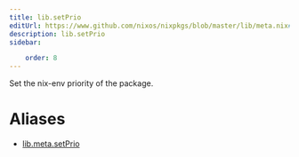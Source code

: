 ```yaml
---
title: lib.setPrio
editUrl: https://www.github.com/nixos/nixpkgs/blob/master/lib/meta.nix#L66C13
description: lib.setPrio
sidebar:

    order: 8
---
```


Set the nix-env priority of the package.


# Aliases

- [lib.meta.setPrio](./reference/lib/meta/lib-meta-setPrio)


